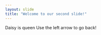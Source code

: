 ```yaml
---
layout: slide
title: "Welcome to our second slide!"
---
```

Daisy is queen
Use the left arrow to go back!
